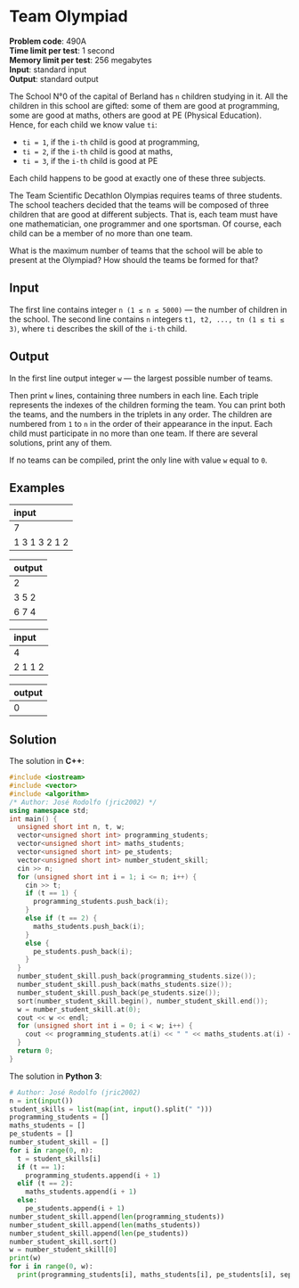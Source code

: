 # Team Olympiad
**Problem code**: 490A  
**Time limit per test**: 1 second  
**Memory limit per test**: 256 megabytes  
**Input**: standard input  
**Output**: standard output  

The School N°0 of the capital of Berland has `n` children studying in it. All the children in this school are gifted: some of them are good at programming, some are good at maths, others are good at PE (Physical Education). Hence, for each child we know value `ti`:

* `ti = 1`, if the `i-th` child is good at programming,
* `ti = 2`, if the `i-th` child is good at maths,
* `ti = 3`, if the `i-th` child is good at PE

Each child happens to be good at exactly one of these three subjects.

The Team Scientific Decathlon Olympias requires teams of three students. The school teachers decided that the teams will be composed of three children that are good at different subjects. That is, each team must have one mathematician, one programmer and one sportsman. Of course, each child can be a member of no more than one team.

What is the maximum number of teams that the school will be able to present at the Olympiad? How should the teams be formed for that?

## Input
The first line contains integer `n (1 ≤ n ≤ 5000)` — the number of children in the school. The second line contains `n` integers `t1, t2, ..., tn (1 ≤ ti ≤ 3)`, where `ti` describes the skill of the `i-th` child.

## Output
In the first line output integer `w` — the largest possible number of teams.

Then print `w` lines, containing three numbers in each line. Each triple represents the indexes of the children forming the team. You can print both the teams, and the numbers in the triplets in any order. The children are numbered from `1` to `n` in the order of their appearance in the input. Each child must participate in no more than one team. If there are several solutions, print any of them.

If no teams can be compiled, print the only line with value `w` equal to `0`.

## Examples
| input |
| :--- |
| 7 |
| 1 3 1 3 2 1 2 |

| output |
| :--- |
| 2 |
| 3 5 2 |
| 6 7 4 |

| input |
| :--- |
| 4 |
| 2 1 1 2 |

| output |
| :--- |
| 0 |

## Solution
The solution in **C++**:
```cpp
#include <iostream>
#include <vector>
#include <algorithm>
/* Author: José Rodolfo (jric2002) */
using namespace std;
int main() {
  unsigned short int n, t, w;
  vector<unsigned short int> programming_students;
  vector<unsigned short int> maths_students;
  vector<unsigned short int> pe_students;
  vector<unsigned short int> number_student_skill;
  cin >> n;
  for (unsigned short int i = 1; i <= n; i++) {
    cin >> t;
    if (t == 1) {
      programming_students.push_back(i);
    }
    else if (t == 2) {
      maths_students.push_back(i);
    }
    else {
      pe_students.push_back(i);
    }
  }
  number_student_skill.push_back(programming_students.size());
  number_student_skill.push_back(maths_students.size());
  number_student_skill.push_back(pe_students.size());
  sort(number_student_skill.begin(), number_student_skill.end());
  w = number_student_skill.at(0);
  cout << w << endl;
  for (unsigned short int i = 0; i < w; i++) {
    cout << programming_students.at(i) << " " << maths_students.at(i) << " " << pe_students.at(i) << endl;
  }
  return 0;
}
```

The solution in **Python 3**:
```python
# Author: José Rodolfo (jric2002)
n = int(input())
student_skills = list(map(int, input().split(" ")))
programming_students = []
maths_students = []
pe_students = []
number_student_skill = []
for i in range(0, n):
  t = student_skills[i]
  if (t == 1):
    programming_students.append(i + 1)
  elif (t == 2):
    maths_students.append(i + 1)
  else:
    pe_students.append(i + 1)
number_student_skill.append(len(programming_students))
number_student_skill.append(len(maths_students))
number_student_skill.append(len(pe_students))
number_student_skill.sort()
w = number_student_skill[0]
print(w)
for i in range(0, w):
  print(programming_students[i], maths_students[i], pe_students[i], sep=" ")
```